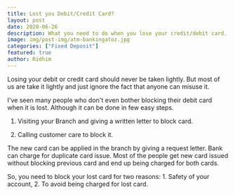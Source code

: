 ```yaml
---
title: Lost you Debit/Credit Card?
layout: post
date: 2020-06-26
description: What you need to do when you lose your credit/debit card.
image: img/post-img/atm-bankingatoz.jpg
categories: ["Fixed Deposit"]
featured: true
author: Ridhim
---
```


Losing your debit or credit card should never be taken lightly. But most of us are take it lightly and just ignore the fact that anyone can misuse it.

I've seen many people who don't even bother blocking their debit card when it is lost. Although it can be done in few easy steps.

  1. Visiting your Branch and giving a written letter to block card.

  2. Calling customer care to block it.

The new card can be applied in the branch by giving a request letter. Bank can charge for duplicate card issue.
Most of the people get new card issued without blocking previous card and end up being charged for both cards.

So, you need to block your lost card for two reasons: 1. Safety of your account, 2. To avoid being charged for lost card.
